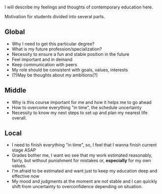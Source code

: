 I will describe my feelings and thoughts of contemporary education here.

Motivation for students divided into several parts. 
## Global 
- Why I need to get this particular degree?
- What is my future profession/specialization?
- Necessity to ensure a fun and stable position in the future
- Feel important and in demand
- Keep communication with peers
- My role should be consistent with goals, values, interests 
- (?)May be thoughts about my ambitions(?)

## Middle
- Why is this course important for me and how it helps me to go ahead
- How to overcome everything "in time", the schedule uncertainty
- Necessity to know my next steps to set up and plan my nearest life overall. 

## Local
- I need to finish everything "in time", so, I feel that I wanna finish current stage ASAP
- Grades bother me, I want wo see that my work estimated reasonably, fairly, but without punishment for mistakes or, **especially** for my own values. 
- I'm afraid to be estimated and want just to keep my education deep and effective now
- My mood and judgments at the moment are not stable and I can quickly shift from uncertainty to overconfidence depending on situation. 